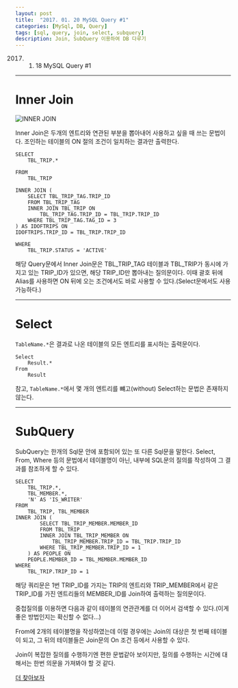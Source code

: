 ```yaml
---
layout: post
title:  "2017. 01. 20 MySQL Query #1"
categories: [MySql, DB, Query]
tags: [sql, query, join, select, subquery]
description: Join, SubQuery 이용하여 DB 다루기
---
```



2017. 01. 18 MySQL Query #1

---

# Inner Join
![INNER JOIN](http://rapapa.net/wp/wp-content/uploads/2012/06/Visual_SQL_JOINS_V2.png)

Inner Join은 두개의 엔트리와 연관된 부분을 뽑아내어 사용하고 싶을 때 쓰는 문법이다.
조인하는 테이블의 ON 절의 조건이 일치하는 결과만 출력한다.

```
SELECT
	TBL_TRIP.*
	
FROM
	TBL_TRIP
	
INNER JOIN (
	SELECT TBL_TRIP_TAG.TRIP_ID
	FROM TBL_TRIP_TAG
	INNER JOIN TBL_TRIP ON
		TBL_TRIP_TAG.TRIP_ID = TBL_TRIP.TRIP_ID
	WHERE TBL_TRIP_TAG.TAG_ID = 3
) AS IDOFTRIPS ON
IDOFTRIPS.TRIP_ID = TBL_TRIP.TRIP_ID

WHERE
	TBL_TRIP.STATUS = 'ACTIVE'
```
해당 Query문에서 Inner Join문은 TBL_TRIP_TAG 테이블과 TBL_TRIP가 동시에 가지고 있는 TRIP_ID가 있으면, 해당 TRIP_ID만 뽑아내는 질의문이다.
이때 괄호 뒤에 Alias를 사용하면 ON 뒤에 오는 조건에서도 바로 사용할 수 있다.(Select문에서도 사용 가능하다.)

---

# Select
`TableName.*`은 결과로 나온 테이블의 모든 엔트리를 표시하는 출력문이다.
```
Select
	Result.*
From
	Result
```
참고, `TableName.*`에서 몇 개의 엔트리를 뺴고(without) Select하는 문법은 존재하지 않는다.

---

# SubQuery
SubQuery는 한개의 Sql문 안에 포함되어 있는 또 다른 Sql문을 말한다.
Select, From, Where 등의 문법에서 테이블명이 아닌, 내부에 SQL문의 질의를 작성하여 그 결과를 참조하게 할 수 있다.

```
SELECT
	TBL_TRIP.*,   
	TBL_MEMBER.*,
	'N' AS 'IS_WRITER' 
FROM
	TBL_TRIP, TBL_MEMBER
INNER JOIN (
		SELECT TBL_TRIP_MEMBER.MEMBER_ID
		FROM TBL_TRIP
		INNER JOIN TBL_TRIP_MEMBER ON
			TBL_TRIP_MEMBER.TRIP_ID = TBL_TRIP.TRIP_ID
		WHERE TBL_TRIP_MEMBER.TRIP_ID = 1
	) AS PEOPLE ON 
	PEOPLE.MEMBER_ID = TBL_MEMBER.MEMBER_ID
WHERE
	TBL_TRIP.TRIP_ID = 1
```
해당 쿼리문은 1번 TRIP_ID를 가지는 TRIP의 엔트리와 TRIP_MEMBER에서 같은 TRIP_ID를 가진 엔트리들의 MEMBER_ID를 Join하여 출력하는 질의문이다.

중첩질의를 이용하면 다음과 같이 테이블의 연관관계를 더 이어서 검색할 수 있다.(이게 좋은 방법인지는 확신할 수 없다...) 

From에 2개의 테이블명을 작성하였는데 이럴 경우에는 Join의 대상은 첫 번째 테이블이 되고, 그 뒤의 테이블들은 Join문의 On 조건 등에서 사용할 수 있다.

Join이 복잡한 질의를 수행하기엔 편한 문법같아 보이지만, 질의를 수행하는 시간에 대해서는 한번 의문을 가져봐야 할 것 같다.

[더 찾아보자](http://jason-heo.github.io/mysql/2014/05/22/avoid-mysql-in.html)
